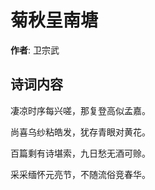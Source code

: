 # 菊秋呈南塘

**作者**: 卫宗武

## 诗词内容

凄凉时序每兴嗟，那复登高似孟嘉。

尚喜乌纱粘皓发，犹存青眼对黄花。

百篇剩有诗堪索，九日愁无酒可赊。

采采缅怀元亮节，不随流俗竞春华。

